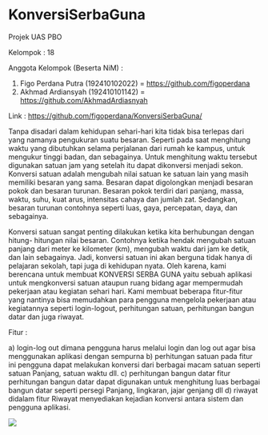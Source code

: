 # KonversiSerbaGuna
Projek UAS PBO

Kelompok : 18

Anggota Kelompok (Beserta NiM) :
1. Figo Perdana Putra (192410102022) = https://github.com/figoperdana
2. Akhmad Ardiansyah (192410101142) = https://github.com/AkhmadArdiasnyah

Link : https://github.com/figoperdana/KonversiSerbaGuna/


  Tanpa disadari dalam kehidupan sehari-hari kita tidak bisa terlepas dari yang
namanya pengukuran suatu besaran. Seperti pada saat menghitung waktu yang dibutuhkan
selama perjalanan dari rumah ke kampus, untuk mengukur tinggi badan, dan sebagainya.
Untuk menghitung waktu tersebut digunakan satuan jam yang setelah itu dapat dikonversi
menjadi sekon. Konversi satuan adalah mengubah nilai satuan ke satuan lain yang masih
memiliki besaran yang sama. Besaran dapat digolongkan menjadi besaran pokok dan besaran
turunan. Besaran pokok terdiri dari panjang, massa, waktu, suhu, kuat arus, intensitas cahaya
dan jumlah zat. Sedangkan, besaran turunan contohnya seperti luas, gaya, percepatan, daya,
dan sebagainya.

  Konversi satuan sangat penting dilakukan ketika kita berhubungan dengan hitung-
hitungan nilai besaran. Contohnya ketika hendak mengubah satuan panjang dari meter ke
kilometer (km), mengubah waktu dari jam ke detik, dan lain sebagainya. Jadi, konversi
satuan ini akan berguna tidak hanya di pelajaran sekolah, tapi juga di kehidupan nyata. Oleh
karena, kami berencana untuk membuat KONVERSI SERBA GUNA yaitu sebuah aplikasi
untuk mengkonversi satuan ataupun ruang bidang agar mempermudah pekerjaan atau
kegiatan sehari hari. Kami membuat beberapa fitur-fitur yang nantinya bisa memudahkan
para pengguna mengelola pekerjaan atau kegiatannya seperti login-logout, perhitungan
satuan, perhitungan bangun datar dan juga riwayat.

Fitur : 

a) login-log out
dimana pengguna harus melalui login dan log out agar bisa menggunakan aplikasi
dengan sempurna
b) perhitungan satuan
pada fitur ini pengguna dapat melakukan konversi dari berbagai macam satuan seperti
satuan Panjang, satuan waktu dll.
c) perhitungan bangun datar
fitur perhitungan bangun datar dapat digunakan untuk menghitung luas berbagai
bangun datar seperti persegi Panjang, lingkaran, jajar genjang dll
d) riwayat
didalam fitur Riwayat menyediakan kejadian konversi antara sistem dan pengguna
aplikasi.

![](FortunateBrightFrog-size_restricted.gif)

